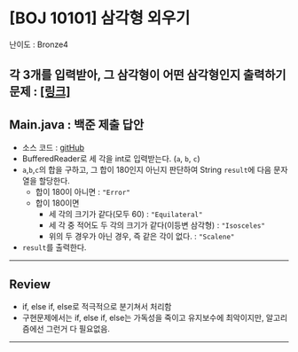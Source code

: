 # \[BOJ 10101\] 삼각형 외우기

난이도 : Bronze4

각 3개를 입력받아, 그 삼각형이 어떤 삼각형인지 출력하기  
문제 : <a href="https://www.acmicpc.net/problem/10101" target="_blank"> [링크]</a>
---  

## Main.java : 백준 제출 답안

- 소스 코드 : <a href="src/Main.java" target="_blank">gitHub</a>
- BufferedReader로 세 각을 int로 입력받는다. (`a`, `b`, `c`)
- `a`,`b`,`c`의 합을 구하고, 그 합이 180인지 아닌지 판단하여 String `result`에 다음 문자열을 할당한다.
  - 합이 180이 아니면 : `"Error"`
  - 합이 180이면
    - 세 각의 크기가 같다(모두 60) : `"Equilateral"`
    - 세 각 중 적어도 두 각의 크기가 같다(이등변 삼각형) : `"Isosceles"`
    - 위의 두 경우가 아닌 경우, 즉 같은 각이 없다. : `"Scalene"`
- `result`를 출력한다.

---

## Review
- if, else if, else로 적극적으로 분기쳐서 처리함
- 구현문제에서는 if, else if, else는 가독성을 죽이고 유지보수에 최악이지만, 알고리즘에선 그런거 다 필요없음.

---